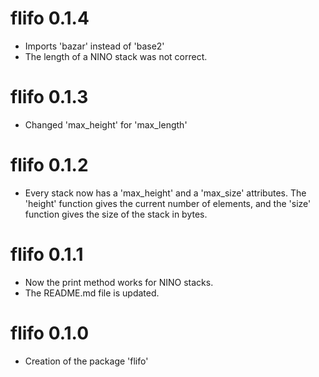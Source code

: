 # flifo 0.1.4

* Imports 'bazar' instead of 'base2'
* The length of a NINO stack was not correct. 


# flifo 0.1.3

* Changed 'max_height' for 'max_length'


# flifo 0.1.2

* Every stack now has a 'max_height' and a 'max_size' attributes. 
The 'height' function gives the current number of elements, 
and the 'size' function gives the size of the stack in bytes. 


# flifo 0.1.1

* Now the print method works for NINO stacks. 
* The README.md file is updated. 


# flifo 0.1.0

* Creation of the package 'flifo'